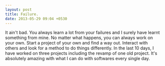 ```yaml
---
layout: post
title: Failure.
date: 2013-05-29 09:04 +0530
---
```


It ain't bad. You always learn a lot from your failures and I surely have learnt something from mine. No matter what happens, you can always work on your own. Start a project of your own and find a way out. Interact with others and look for a method to do things differently. In the last 10 days, I have worked on three projects including the revamp of one old project. It's absolutely amazing with what I can do with softwares every single day.

